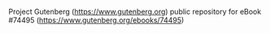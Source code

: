 Project Gutenberg (https://www.gutenberg.org) public repository for
eBook #74495 (https://www.gutenberg.org/ebooks/74495)
